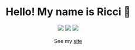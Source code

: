 <div align=center>
  
  <h1>Hello! My name is Ricci 🖖</h1>

  ![](http://github-profile-summary-cards.vercel.app/api/cards/profile-details?username=llricci&theme=github_dark)
  ![](http://github-profile-summary-cards.vercel.app/api/cards/productive-time?username=llricci&theme=github_dark&utcOffset=-3)
  ![](http://github-profile-summary-cards.vercel.app/api/cards/repos-per-language?username=llricci&theme=github_dark)<br><br>
  See my <a href="https://natrium.dev.br" target="_blank">site</a>

</div>

